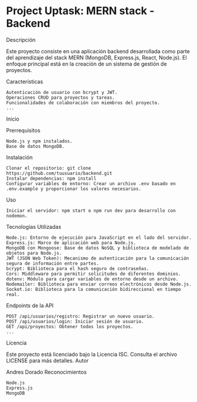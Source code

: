 # Project Uptask: MERN stack - Backend

Descripción

Este proyecto consiste en una aplicación backend desarrollada como parte del aprendizaje del stack MERN (MongoDB, Express.js, React, Node.js). El enfoque principal está en la creación de un sistema de gestión de proyectos.

Características

    Autenticación de usuario con bcrypt y JWT.
    Operaciones CRUD para proyectos y tareas.
    Funcionalidades de colaboración con miembros del proyecto.
    ...

Inicio

Prerrequisitos

    Node.js y npm instalados.
    Base de datos MongoDB.

Instalación

    Clonar el repositorio: git clone https://github.com/tuusuario/backend.git
    Instalar dependencias: npm install
    Configurar variables de entorno: Crear un archivo .env basado en .env.example y proporcionar los valores necesarios.

Uso

    Iniciar el servidor: npm start o npm run dev para desarrollo con nodemon.

Tecnologías Utilizadas

    Node.js: Entorno de ejecución para JavaScript en el lado del servidor.
    Express.js: Marco de aplicación web para Node.js.
    MongoDB con Mongoose: Base de datos NoSQL y biblioteca de modelado de objetos para Node.js.
    JWT (JSON Web Token): Mecanismo de autenticación para la comunicación segura de información entre partes.
    bcrypt: Biblioteca para el hash seguro de contraseñas.
    Cors: Middleware para permitir solicitudes de diferentes dominios.
    dotenv: Módulo para cargar variables de entorno desde un archivo.
    Nodemailer: Biblioteca para enviar correos electrónicos desde Node.js.
    Socket.io: Biblioteca para la comunicación bidireccional en tiempo real.

Endpoints de la API

    POST /api/usuarios/registro: Registrar un nuevo usuario.
    POST /api/usuarios/login: Iniciar sesión de usuario.
    GET /api/proyectos: Obtener todos los proyectos.
    ...

Licencia

Este proyecto está licenciado bajo la Licencia ISC. Consulta el archivo LICENSE para más detalles.
Autor

Andres Dorado
Reconocimientos

    Node.js
    Express.js
    MongoDB
